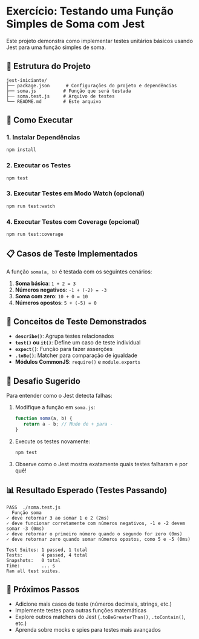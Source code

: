 # Exercício: Testando uma Função Simples de Soma com Jest

Este projeto demonstra como implementar testes unitários básicos usando Jest para uma função simples de soma.

## 📁 Estrutura do Projeto

```
jest-iniciante/
├── package.json      # Configurações do projeto e dependências
├── soma.js          # Função que será testada
├── soma.test.js     # Arquivo de testes
└── README.md        # Este arquivo
```

## 🚀 Como Executar

### 1. Instalar Dependências
```bash
npm install
```

### 2. Executar os Testes
```bash
npm test
```

### 3. Executar Testes em Modo Watch (opcional)
```bash
npm run test:watch
```

### 4. Executar Testes com Coverage (opcional)
```bash
npm run test:coverage
```

## 📋 Casos de Teste Implementados

A função `soma(a, b)` é testada com os seguintes cenários:

1. **Soma básica**: `1 + 2 = 3`
2. **Números negativos**: `-1 + (-2) = -3`
3. **Soma com zero**: `10 + 0 = 10`
4. **Números opostos**: `5 + (-5) = 0`

## 🧪 Conceitos de Teste Demonstrados

- **`describe()`**: Agrupa testes relacionados
- **`test()` ou `it()`**: Define um caso de teste individual
- **`expect()`**: Função para fazer asserções
- **`.toBe()`**: Matcher para comparação de igualdade
- **Módulos CommonJS**: `require()` e `module.exports`

## 🎯 Desafio Sugerido

Para entender como o Jest detecta falhas:

1. Modifique a função em `soma.js`:
   ```javascript
   function soma(a, b) {
      return a - b; // Mude de + para -
   }
   ```

2. Execute os testes novamente:
   ```bash
   npm test
   ```

3. Observe como o Jest mostra exatamente quais testes falharam e por quê!

## 📊 Resultado Esperado (Testes Passando)

```
PASS  ./soma.test.js
  Função soma
✓ deve retornar 3 ao somar 1 e 2 (2ms)
✓ deve funcionar corretamente com números negativos, -1 e -2 devem somar -3 (0ms)
✓ deve retornar o primeiro número quando o segundo for zero (0ms)
✓ deve retornar zero quando somar números opostos, como 5 e -5 (0ms)

Test Suites: 1 passed, 1 total
Tests:       4 passed, 4 total
Snapshots:   0 total
Time:        ... s
Ran all test suites.
```

## 🔧 Próximos Passos

- Adicione mais casos de teste (números decimais, strings, etc.)
- Implemente testes para outras funções matemáticas
- Explore outros matchers do Jest (`.toBeGreaterThan()`, `.toContain()`, etc.)
- Aprenda sobre mocks e spies para testes mais avançados
